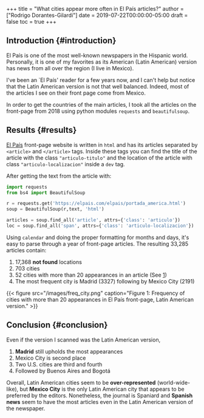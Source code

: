 +++
title = "What cities appear more often in El País articles?"
author = ["Rodrigo Dorantes-Gilardi"]
date = 2019-07-22T00:00:00-05:00
draft = false
toc = true
+++

## Introduction {#introduction}

El País is one of the most well-known newspapers in the Hispanic world. Personally, it is one of
my favorites as its American (Latin American) version has news from all over the region (I live in
Mexico).

I've been an \`El País' reader for a few years now, and I can't help but notice that the Latin
American version is not that well balanced. Indeed, most of the articles I see on their front page
come from Mexico.

In order to get the countries of the main articles, I took all the articles on the front-page from
2018 using python modules `requests` and `beautifulsoup`.


## Results {#results}

[El País](https://elpais.com/elpais/portada%5Famerica.html) front-page website is written in `html` and has its articles separated by `<article>` and
`</article>` tags. Inside these tags you can find the title of the article with the class
`"articulo-titulo"` and the location of the article with class `"articulo-localizacion"` inside a
`dev` tag.

After getting the text from the article with:

```python
import requests
from bs4 import BeautifulSoup

r = requests.get('https://elpais.com/elpais/portada_america.html')
soup = BeautifulSoup(r,text, 'html')

articles = soup.find_all('article', attrs={'class': 'articulo'})
loc = soup.find_all('span', attrs={'class': 'articulo-localizacion'})
```

Using `calendar` and doing the proper formatting for months and days, it's easy to parse through a
year of front-page articles. The resulting 33,285 articles contain:

1.  17,368 **not found** locations
2.  703 cities
3.  52 cities with more than 20 appearances in an article (See [1](#orgd4e05ef))
4.  The most frequent city is Madrid (3327) following by Mexico City (2191)

<a id="orgd4e05ef"></a>

{{< figure src="/images/freq_city.png" caption="Figure 1: Frequency of cities with more than 20 appearances in El País front-page, Latin American version." >}}


## Conclusion {#conclusion}

Even if the version I scanned was the Latin American version,

1.  **Madrid** still upholds the most appearances
2.  Mexico City is second place
3.  Two U.S. cities are third and fourth
4.  Followed by Buenos Aires and Bogotá

Overall, Latin American cities seem to be **over-represented** (world-wide-like), but **Mexico City** is
the only Latin American city that appears to be preferred by the editors. Nonetheless, the journal is Spaniard and
**Spanish news** seem to have the most articles even in the Latin American version of the newspaper.
